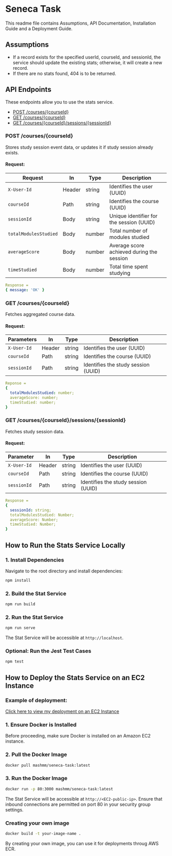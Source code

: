 # Seneca Task
This readme file contains Assumptions, API Documentation, Installation Guide and a Deployment Guide.
## Assumptions
- If a record exists for the specified userId, courseId, and sessionId, the service should update the existing stats; otherwise, it will create a new record.
- If there are no stats found, 404 is to be returned.

## API Endpoints
These endpoints allow you to use the stats service.

- [POST /courses/{courseId}](#post-coursescourseid)
- [GET /courses/{courseId}](#get-coursescourseid)
- [GET /courses/{courseId}/sessions/{sessionId}](#get-coursescourseidsessionssessionid)

### POST /courses/{courseId}
Stores study session event data, or updates it if study session already exists.
#### Request:

| Request     | In     | Type   | Description                                 |
|---------------|--------|--------|---------------------------------------------|
| `X-User-Id`   | Header | string | Identifies the user (UUID)                 |
| `courseId`    | Path   | string | Identifies the course (UUID)               |
| `sessionId`   | Body   | string | Unique identifier for the session (UUID)   |
| `totalModulesStudied`       | Body   | number | Total number of modules studied             |
| `averageScore`              | Body   | number | Average score achieved during the session   |
| `timeStudied`               | Body   | number | Total time spent studying  |

```yaml
Response = 
{ message: 'OK' }
```

### GET /courses/{courseId}
Fetches aggregated course data.

#### Request:

| Parameters     | In     | Type   | Description                                 |
|---------------|--------|--------|---------------------------------------------|
| `X-User-Id`   | Header | string | Identifies the user (UUID)                 |
| `courseId`    | Path   | string | Identifies the course (UUID)               |
| `sessionId`   | Path   | string | Identifies the study session (UUID)        |

```yaml
Reponse =
{
  totalModulesStudied: number;
  averageScore: number;
  timeStudied: number;
}
```


### GET /courses/{courseId}/sessions/{sessionId}
Fetches study session data.
#### Request:

| Parameter     | In     | Type   | Description                                 |
|---------------|--------|--------|---------------------------------------------|
| `X-User-Id`   | Header | string | Identifies the user (UUID)                 |
| `courseId`    | Path   | string | Identifies the course (UUID)               |
| `sessionId`   | Path   | string | Identifies the study session (UUID)        |

```yaml
Response = 
{
  sessionId: string;
  totalModulesStudied: Number;
  averageScore: Number;
  timeStudied: Number;
}
```


## How to Run the Stats Service Locally
### 1. Install Dependencies

Navigate to the root directory and install dependencies:

```bash
npm install
```

### 2. Build the Stat Service

```bash
npm run build
```

### 2. Run the Stat Service

```bash
npm run serve
```
The Stat Service will be accessible at `http://localhost`.

### Optional: Run the Jest Test Cases

```bash
npm test
```

## How to Deploy the Stats Service on an EC2 Instance

### Example of deployment:
[Click here to view my deployment on an EC2 Instance](http://13.60.232.213/)

###  1. Ensure Docker is Installed

Before proceeding, make sure Docker is installed on an Amazon EC2 instance. 

### 2. Pull the Docker Image

```bash
docker pull mashmm/seneca-task:latest
```

### 3. Run the Docker Image

```bash
docker run -p 80:3000 mashmm/seneca-task:latest
```
The Stat Service will be accessible at `http://<EC2-public-ip>`. Ensure that inbound connections are permitted on port 80 in your security group settings.

### Creating your own image

```bash
docker build -t your-image-name .
```
By creating your own image, you can use it for deployments throug AWS ECR.
